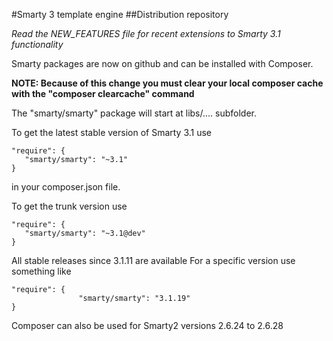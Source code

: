 #Smarty 3 template engine
##Distribution repository

*Read the NEW_FEATURES file for recent extensions to Smarty 3.1 functionality*

Smarty packages are now on github and can be installed with Composer.
 
**NOTE: Because of this change you must clear your local composer cache with the "composer clearcache" command**

The "smarty/smarty" package will start at libs/....   subfolder.

To get the latest stable version of Smarty 3.1 use

	"require": {
	   "smarty/smarty": "~3.1"
	}

in your composer.json file.
 
 To get the trunk version use

	"require": {
	   "smarty/smarty": "~3.1@dev"
	}

All stable releases since 3.1.11 are available
For a specific version use something like

	"require": {
               	   "smarty/smarty": "3.1.19"
    }

Composer can also be used for Smarty2 versions 2.6.24 to 2.6.28
